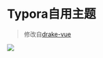 # Typora自用主题

> 修改自[drake-vue](https://github.com/liangjingkanji/DrakeTyporaTheme/blob/26cf9ccb2f946639b63153fbbff90acf0886eec6/drake-vue.css)

![](https://gitee.com/ICE99125/imgur/raw/master/202111030006960.png)


